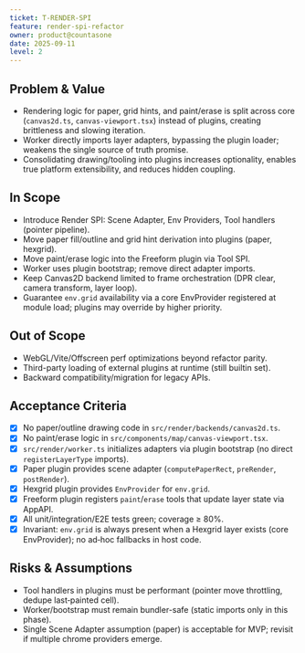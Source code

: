 ```yaml
---
ticket: T-RENDER-SPI
feature: render-spi-refactor
owner: product@countasone
date: 2025-09-11
level: 2
---
```


## Problem & Value

- Rendering logic for paper, grid hints, and paint/erase is split across core (`canvas2d.ts`, `canvas-viewport.tsx`) instead of plugins, creating brittleness and slowing iteration.
- Worker directly imports layer adapters, bypassing the plugin loader; weakens the single source of truth promise.
- Consolidating drawing/tooling into plugins increases optionality, enables true platform extensibility, and reduces hidden coupling.

## In Scope

- Introduce Render SPI: Scene Adapter, Env Providers, Tool handlers (pointer pipeline).
- Move paper fill/outline and grid hint derivation into plugins (paper, hexgrid).
- Move paint/erase logic into the Freeform plugin via Tool SPI.
- Worker uses plugin bootstrap; remove direct adapter imports.
- Keep Canvas2D backend limited to frame orchestration (DPR clear, camera transform, layer loop).
- Guarantee `env.grid` availability via a core EnvProvider registered at module load; plugins may override by higher priority.

## Out of Scope

- WebGL/Vite/Offscreen perf optimizations beyond refactor parity.
- Third-party loading of external plugins at runtime (still builtin set).
- Backward compatibility/migration for legacy APIs.

## Acceptance Criteria

- [x] No paper/outline drawing code in `src/render/backends/canvas2d.ts`.
- [x] No paint/erase logic in `src/components/map/canvas-viewport.tsx`.
- [x] `src/render/worker.ts` initializes adapters via plugin bootstrap (no direct `registerLayerType` imports).
- [x] Paper plugin provides scene adapter (`computePaperRect`, `preRender`, `postRender`).
- [x] Hexgrid plugin provides `EnvProvider` for `env.grid`.
- [x] Freeform plugin registers `paint`/`erase` tools that update layer state via AppAPI.
- [x] All unit/integration/E2E tests green; coverage ≥ 80%.
- [x] Invariant: `env.grid` is always present when a Hexgrid layer exists (core EnvProvider); no ad‑hoc fallbacks in host code.

## Risks & Assumptions

- Tool handlers in plugins must be performant (pointer move throttling, dedupe last‑painted cell).
- Worker/bootstrap must remain bundler-safe (static imports only in this phase).
- Single Scene Adapter assumption (paper) is acceptable for MVP; revisit if multiple chrome providers emerge.

